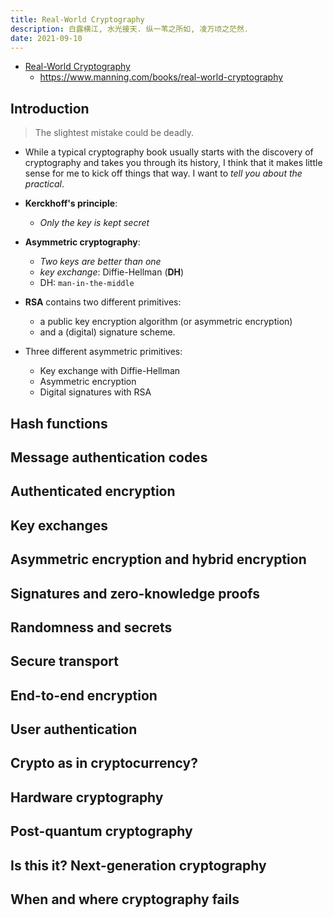 ```yaml
---
title: Real-World Cryptography
description: 白露横江, 水光接天. 纵一苇之所如, 凌万顷之茫然.
date: 2021-09-10
---
```


* [Real-World Cryptography](https://book.douban.com/subject/34615742/)
  - https://www.manning.com/books/real-world-cryptography

## Introduction

> The slightest mistake could be deadly.

* While a typical cryptography book usually
  starts with the discovery of cryptography
  and takes you through its history, I think
  that it makes little sense for me to
  kick off things that way. I want to
  *tell you about the practical*.

* **Kerckhoff's principle**:
  - *Only the key is kept secret*

* **Asymmetric cryptography**:
  - *Two keys are better than one*
  - *key exchange*: Diffie-Hellman (**DH**)
  - DH: `man-in-the-middle`

* **RSA** contains two different primitives:
  - a public key encryption algorithm
    (or asymmetric encryption)
  - and a (digital) signature scheme.

* Three different asymmetric primitives:
  - Key exchange with Diffie-Hellman
  - Asymmetric encryption
  - Digital signatures with RSA

## Hash functions

## Message authentication codes

## Authenticated encryption

## Key exchanges

## Asymmetric encryption and hybrid encryption

## Signatures and zero-knowledge proofs

## Randomness and secrets

## Secure transport

## End-to-end encryption

## User authentication

## Crypto as in cryptocurrency?

## Hardware cryptography

## Post-quantum cryptography

## Is this it? Next-generation cryptography

## When and where cryptography fails
